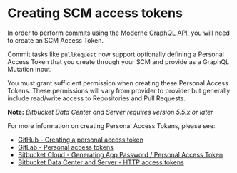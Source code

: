 # Creating SCM access tokens

In order to perform [commits](../how-to-guides/recipe-execution-and-commits-with-graphql.md#creating-a-pull-request) using the [Moderne GraphQL API](https://api.app.moderne.io/), you will need to create an SCM Access Token.

Commit tasks like `pullRequest` now support optionally defining a Personal Access Token that you create through your SCM and provide as a GraphQL Mutation input.

You must grant sufficient permission when creating these Personal Access Tokens. These permissions will vary from provider to provider but generally include read/write access to Repositories and Pull Requests.

**Note:** _Bitbucket Data Center and Server requires version 5.5.x or later_

For more information on creating Personal Access Tokens, please see:

* [GitHub - Creating a personal access token](https://docs.github.com/en/authentication/keeping-your-account-and-data-secure/creating-a-personal-access-token)
* [GitLab - Personal access tokens](https://docs.gitlab.com/ee/user/profile/personal_access_tokens.html)
* [Bitbucket Cloud - Generating App Password / Personal Access Token](https://support.blubracket.com/hc/en-us/articles/4404687343124-How-to-Generate-an-App-Password-or-Personal-Access-Token-PAT-in-Bitbucket)
* [Bitbucket Data Center and Server - HTTP access tokens](https://confluence.atlassian.com/bitbucketserver/http-access-tokens-939515499.html)
